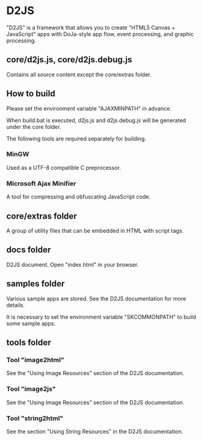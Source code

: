 # D2JS

"D2JS" is a framework that allows you to create "HTML5 Canvas + JavaScript" apps with DoJa-style app flow, event processing, and graphic processing.

## core/d2js.js, core/d2js.debug.js

Contains all source content except the core/extras folder.

## How to build

Please set the environment variable "AJAXMINPATH" in advance.

When build.bat is executed, d2js.js and d2js.debug.js will be generated under the core folder.

The following tools are required separately for building.

### MinGW

Used as a UTF-8 compatible C preprocessor.

### Microsoft Ajax Minifier

A tool for compressing and obfuscating JavaScript code.

## core/extras folder

A group of utility files that can be embedded in HTML with script tags.

## docs folder

D2JS document. Open "index.html" in your browser.

## samples folder

Various sample apps are stored. See the D2JS documentation for more details.

It is necessary to set the environment variable "SKCOMMONPATH" to build some sample apps.

## tools folder

### Tool "image2html"

See the "Using Image Resources" section of the D2JS documentation.

### Tool "image2js"

See the "Using Image Resources" section of the D2JS documentation.

### Tool "string2html"

See the section "Using String Resources" in the D2JS documentation.
